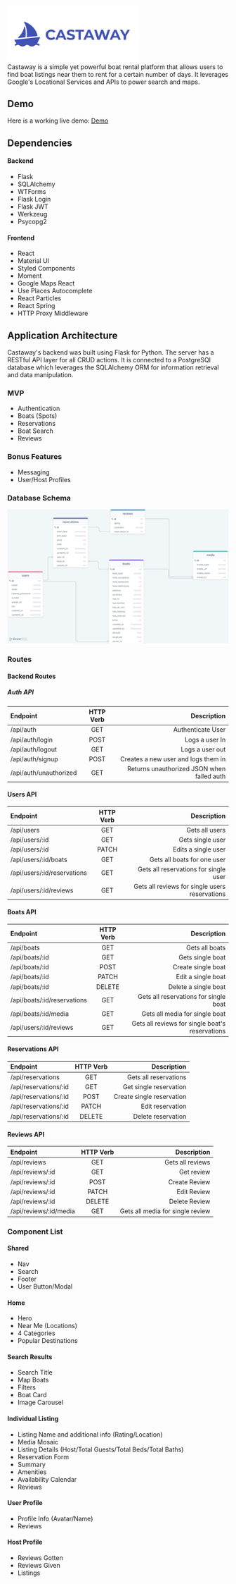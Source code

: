 <img src="./readme_images/CastawayLogo.png" width="300">
<br/>
Castaway is a simple yet powerful boat rental platform that allows users to find boat listings near them to rent for a certain number of days. It leverages Google's Locational Services and APIs to power search and maps.

## Demo

Here is a working live demo: [Demo](https://castaway-app.herokuapp.com/)

## Dependencies

#### Backend

-   Flask
-   SQLAlchemy
-   WTForms
-   Flask Login
-   Flask JWT
-   Werkzeug
-   Psycopg2

#### Frontend

-   React
-   Material UI
-   Styled Components
-   Moment
-   Google Maps React
-   Use Places Autocomplete
-   React Particles
-   React Spring
-   HTTP Proxy Middleware

## Application Architecture

Castaway's backend was built using Flask for Python. The server has a RESTful API layer for all CRUD actions. It is connected to a PostgreSQl database which leverages the SQLAlchemy ORM for information retrieval and data manipulation.

### MVP

-   Authentication
-   Boats (Spots)
-   Reservations
-   Boat Search
-   Reviews

### Bonus Features

-   Messaging
-   User/Host Profiles

### Database Schema

<img src="./readme_images/database_schema.png"/>

### Routes

#### Backend Routes

##### Auth API

| Endpoint               | HTTP Verb |                                Description |
| :--------------------- | :-------: | -----------------------------------------: |
| /api/auth              |    GET    |                          Authenticate User |
| /api/auth/login        |   POST    |                             Logs a user In |
| /api/auth/logout       |    GET    |                            Logs a user out |
| /api/auth/signup       |   POST    |        Creates a new user and logs them in |
| /api/auth/unauthorized |    GET    | Returns unauthorized JSON when failed auth |

#### Users API

| Endpoint                    | HTTP Verb |                                    Description |
| :-------------------------- | :-------: | ---------------------------------------------: |
| /api/users                  |    GET    |                                 Gets all users |
| /api/users/:id              |    GET    |                               Gets single user |
| /api/users/:id              |   PATCH   |                            Edits a single user |
| /api/users/:id/boats        |    GET    |                    Gets all boats for one user |
| /api/users/:id/reservations |    GET    |          Gets all reservations for single user |
| /api/users/:id/reviews      |    GET    | Gets all reviews for single users reservations |

#### Boats API

| Endpoint                    | HTTP Verb |                                     Description |
| :-------------------------- | :-------: | ----------------------------------------------: |
| /api/boats                  |    GET    |                                  Gets all boats |
| /api/boats/:id              |    GET    |                                Gets single boat |
| /api/boats/:id              |   POST    |                              Create single boat |
| /api/boats/:id              |   PATCH   |                              Edit a single boat |
| /api/boats/:id              |  DELETE   |                            Delete a single boat |
| /api/boats/:id/reservations |    GET    |           Gets all reservations for single boat |
| /api/boats/:id/media        |    GET    |                  Gets all media for single boat |
| /api/users/:id/reviews      |    GET    | Gets all reviews for single boat's reservations |

#### Reservations API

| Endpoint              | HTTP Verb |               Description |
| :-------------------- | :-------: | ------------------------: |
| /api/reservations     |    GET    |     Gets all reservations |
| /api/reservations/:id |    GET    |    Get single reservation |
| /api/reservations/:id |   POST    | Create single reservation |
| /api/reservations/:id |   PATCH   |          Edit reservation |
| /api/reservations/:id |  DELETE   |        Delete reservation |

#### Reviews API

| Endpoint               | HTTP Verb |                      Description |
| :--------------------- | :-------: | -------------------------------: |
| /api/reviews           |    GET    |                 Gets all reviews |
| /api/reviews/:id       |    GET    |                       Get review |
| /api/reviews/:id       |   POST    |                    Create Review |
| /api/reviews/:id       |   PATCH   |                      Edit Review |
| /api/reviews/:id       |  DELETE   |                    Delete Review |
| /api/reviews/:id/media |    GET    | Gets all media for single review |

### Component List

#### Shared

-   Nav
-   Search
-   Footer
-   User Button/Modal

#### Home

-   Hero
-   Near Me (Locations)
-   4 Categories
-   Popular Destinations

#### Search Results

-   Search Title
-   Map Boats
-   Filters
-   Boat Card
-   Image Carousel

#### Individual Listing

-   Listing Name and additional info (Rating/Location)
-   Media Mosaic
-   Listing Details (Host/Total Guests/Total Beds/Total Baths)
-   Reservation Form
-   Summary
-   Amenities
-   Availability Calendar
-   Reviews

#### User Profile

-   Profile Info (Avatar/Name)
-   Reviews

#### Host Profile

-   Reviews Gotten
-   Reviews Given
-   Listings
